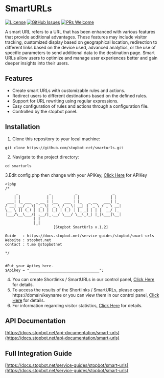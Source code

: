 # SmartURLs

[![License](https://img.shields.io/badge/license-CC0%201.0%20Universal-blue.svg)](https://creativecommons.org/publicdomain/zero/1.0/)
[![GitHub Issues](https://img.shields.io/github/issues/stopbot-net/smarturls.svg)](https://github.com/stopbot-net/smarturls/issues)
[![PRs Welcome](https://img.shields.io/badge/PRs-welcome-brightgreen.svg)](https://github.com/stopbot-net/smarturls/pulls)

A smart URL refers to a URL that has been enhanced with various features that provide additional advantages. These features may include visitor tracking, customized display based on geographical location, redirection to different links based on the device used, advanced analytics, or the use of specific parameters to send additional data to the destination page. Smart URLs allow users to optimize and manage user experiences better and gain deeper insights into their users.

## Features

- Create smart URLs with customizable rules and actions.
- Redirect users to different destinations based on the defined rules.
- Support for URL rewriting using regular expressions.
- Easy configuration of rules and actions through a configuration file.
- Controlled by the stopbot panel.

## Installation

1. Clone this repository to your local machine:
```
git clone https://github.com/stopbot-net/smarturls.git
```
2. Navigate to the project directory:
```
cd smarturls
```
3.Edit config.php then change with your APIKey, [Click Here](https://stopbot.net/apikey) for APIKey
```
<?php
/*
     _              _           _                _   
    | |            | |         | |              | |  
 ___| |_ ___  _ __ | |__   ___ | |_   _ __   ___| |_ 
/ __| __/ _ \| '_ \| '_ \ / _ \| __| | '_ \ / _ \ __|
\__ \ || (_) | |_) | |_) | (_) | |_ _| | | |  __/ |_ 
|___/\__\___/| .__/|_.__/ \___/ \__(_)_| |_|\___|\__|
             | |                                     
             |_|                                     
                      [Stopbot SmartUrls v.1.2]

Guide   : https://docs.stopbot.net/service-guides/stopbot/smart-urls
Website : stopbot.net
contact : t.me @stopbotnet

*/


#Put your Apikey here.
$Apikey = "________________________________";
```
4. You can create Shortlinks / SmartURLs in our control panel, [Click Here](https://docs.stopbot.net/panel-guides/services/stopbot/smart-urls) for details.
5. To access the results of the Shortlinks / SmartURLs, please open https://domain/keyname or you can view them in our control panel, [Click Here](https://docs.stopbot.net/panel-guides/services/stopbot/smart-urls) for details.
6. For information regarding visitor statistics, [Click Here](https://docs.stopbot.net/panel-guides/services/stopbot/smart-urls) for details.

## API Documentation

[https://docs.stopbot.net/api-documentation/smart-urls](https://docs.stopbot.net/api-documentation/smart-urls)

## Full Integration Guide
[https://docs.stopbot.net/service-guides/stopbot/smart-urls](https://docs.stopbot.net/service-guides/stopbot/smart-urls)
